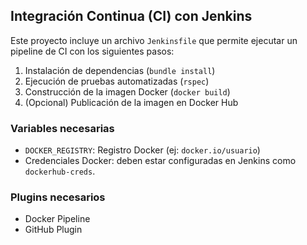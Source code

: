 ## Integración Continua (CI) con Jenkins

Este proyecto incluye un archivo `Jenkinsfile` que permite ejecutar un pipeline de CI con los siguientes pasos:

1. Instalación de dependencias (`bundle install`)
2. Ejecución de pruebas automatizadas (`rspec`)
3. Construcción de la imagen Docker (`docker build`)
4. (Opcional) Publicación de la imagen en Docker Hub

### Variables necesarias

- `DOCKER_REGISTRY`: Registro Docker (ej: `docker.io/usuario`)
- Credenciales Docker: deben estar configuradas en Jenkins como `dockerhub-creds`.

### Plugins necesarios

- Docker Pipeline
- GitHub Plugin
